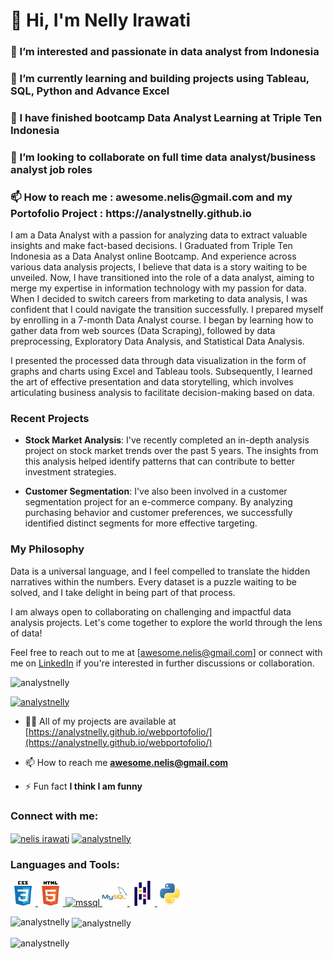 
<h1 align="left">👋 Hi, I'm Nelly Irawati </h1>
<h3 align="left">👀 I’m interested and passionate in data analyst from Indonesia</h3>
<h3 align="left">🌱 I’m currently learning and building projects using Tableau, SQL, Python and Advance Excel </h3>
<h3 align="left">📘 I have finished bootcamp Data Analyst Learning at Triple Ten Indonesia  </h3>
<h3 align="left">💞️ I’m looking to collaborate on full time data analyst/business analyst job roles </h3>
<h3 align="left">📫 How to reach me : awesome.nelis@gmail.com and my Portofolio Project : https://analystnelly.github.io </h3>



I am a Data Analyst with a passion for analyzing data to extract valuable insights and make fact-based decisions. I Graduated from Triple Ten Indonesia as a Data Analyst online Bootcamp. And experience across various data analysis projects, I believe that data is a story waiting to be unveiled. Now, I have transitioned into the role of a data analyst, aiming to merge my expertise in information technology with my passion for data. When I decided to switch careers from marketing to data analysis, I was confident that I could navigate the transition successfully. I prepared myself by enrolling in a 7-month Data Analyst course. I began by learning how to gather data from web sources (Data Scraping), followed by data preprocessing, Exploratory Data Analysis, and Statistical Data Analysis.

I presented the processed data through data visualization in the form of graphs and charts using Excel and Tableau tools. Subsequently, I learned the art of effective presentation and data storytelling, which involves articulating business analysis to facilitate decision-making based on data.

### Recent Projects

- **Stock Market Analysis**: I've recently completed an in-depth analysis project on stock market trends over the past 5 years. The insights from this analysis helped identify patterns that can contribute to better investment strategies.

- **Customer Segmentation**: I've also been involved in a customer segmentation project for an e-commerce company. By analyzing purchasing behavior and customer preferences, we successfully identified distinct segments for more effective targeting.

### My Philosophy

Data is a universal language, and I feel compelled to translate the hidden narratives within the numbers. Every dataset is a puzzle waiting to be solved, and I take delight in being part of that process.

I am always open to collaborating on challenging and impactful data analysis projects. Let's come together to explore the world through the lens of data!

Feel free to reach out to me at [awesome.nelis@gmail.com] or connect with me on [LinkedIn](https://www.linkedin.com/in/nelis-irawati/) if you're interested in further discussions or collaboration.


<p align="left"> <img src="https://komarev.com/ghpvc/?username=analystnelly&label=Profile%20views&color=0e75b6&style=flat" alt="analystnelly" /> </p>

<p align="left"> <a href="https://github.com/ryo-ma/github-profile-trophy"><img src="https://github-profile-trophy.vercel.app/?username=analystnelly" alt="analystnelly" /></a> </p>

- 👨‍💻 All of my projects are available at [https://analystnelly.github.io/webportofolio/](https://analystnelly.github.io/webportofolio/)

- 📫 How to reach me **awesome.nelis@gmail.com**

- ⚡ Fun fact **I think I am funny**

<h3 align="left">Connect with me:</h3>
<p align="left">
<a href="https://linkedin.com/in/nelis irawati" target="blank"><img align="center" src="https://raw.githubusercontent.com/rahuldkjain/github-profile-readme-generator/master/src/images/icons/Social/linked-in-alt.svg" alt="nelis irawati" height="30" width="40" /></a>
<a href="https://kaggle.com/analystnelly" target="blank"><img align="center" src="https://raw.githubusercontent.com/rahuldkjain/github-profile-readme-generator/master/src/images/icons/Social/kaggle.svg" alt="analystnelly" height="30" width="40" /></a>
</p>

<h3 align="left">Languages and Tools:</h3>
<p align="left"> <a href="https://www.w3schools.com/css/" target="_blank" rel="noreferrer"> <img src="https://raw.githubusercontent.com/devicons/devicon/master/icons/css3/css3-original-wordmark.svg" alt="css3" width="40" height="40"/> </a> <a href="https://www.w3.org/html/" target="_blank" rel="noreferrer"> <img src="https://raw.githubusercontent.com/devicons/devicon/master/icons/html5/html5-original-wordmark.svg" alt="html5" width="40" height="40"/> </a> <a href="https://www.microsoft.com/en-us/sql-server" target="_blank" rel="noreferrer"> <img src="https://www.svgrepo.com/show/303229/microsoft-sql-server-logo.svg" alt="mssql" width="40" height="40"/> </a> <a href="https://www.mysql.com/" target="_blank" rel="noreferrer"> <img src="https://raw.githubusercontent.com/devicons/devicon/master/icons/mysql/mysql-original-wordmark.svg" alt="mysql" width="40" height="40"/> </a> <a href="https://pandas.pydata.org/" target="_blank" rel="noreferrer"> <img src="https://raw.githubusercontent.com/devicons/devicon/2ae2a900d2f041da66e950e4d48052658d850630/icons/pandas/pandas-original.svg" alt="pandas" width="40" height="40"/> </a> <a href="https://www.python.org" target="_blank" rel="noreferrer"> <img src="https://raw.githubusercontent.com/devicons/devicon/master/icons/python/python-original.svg" alt="python" width="40" height="40"/> </a> </p>

<p><img align="left" src="https://github-readme-stats.vercel.app/api/top-langs?username=analystnelly&show_icons=true&locale=en&layout=compact" alt="analystnelly" /></p>

<p>&nbsp;<img align="center" src="https://github-readme-stats.vercel.app/api?username=analystnelly&show_icons=true&locale=en" alt="analystnelly" /></p>

<p><img align="center" src="https://github-readme-streak-stats.herokuapp.com/?user=analystnelly&" alt="analystnelly" /></p>

